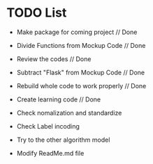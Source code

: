 # TODO List

- Make package for coming project           // Done
- Divide Functions from Mockup Code         // Done
- Review the codes                          // Done
- Subtract "Flask" from Mockup Code         // Done
- Rebuild whole code to work properly       // Done
- Create learning code                      // Done

- Check nomalization and standardize
- Check Label incoding
- Try to the other algorithm model
- Modify ReadMe.md file
